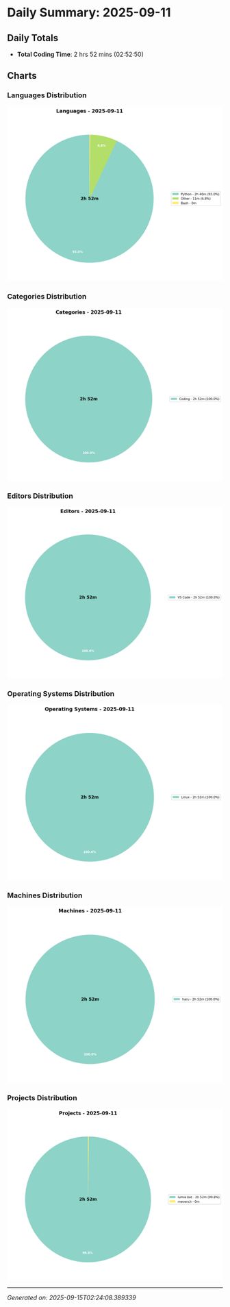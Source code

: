 # Daily Summary: 2025-09-11

## Daily Totals
- **Total Coding Time**: 2 hrs 52 mins (02:52:50)

## Charts

### Languages Distribution
![Languages](/charts/languages_-_2025-09-11.png)

### Categories Distribution
![Categories](/charts/categories_-_2025-09-11.png)

### Editors Distribution
![Editors](/charts/editors_-_2025-09-11.png)

### Operating Systems Distribution
![Operating Systems](/charts/operating_systems_-_2025-09-11.png)

### Machines Distribution
![Machines](/charts/machines_-_2025-09-11.png)

### Projects Distribution
![Projects](/charts/projects_-_2025-09-11.png)

---
*Generated on: 2025-09-15T02:24:08.389339*
